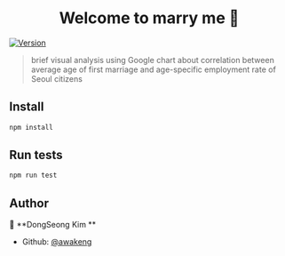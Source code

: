 <h1 align="center">Welcome to  marry me 👋</h1>
<p>
  <a href="https://www.npmjs.com/package/ marry me">
    <img alt="Version" src="https://img.shields.io/npm/v/ marry me.svg">
  </a>
</p>

> brief visual analysis using Google chart about correlation between average age of first marriage and age-specific employment rate of Seoul citizens

## Install

```sh
npm install
```

## Run tests

```sh
npm run test
```

## Author

👤 **DongSeong Kim **

* Github: [@awakeng](https://github.com/awakeng)
